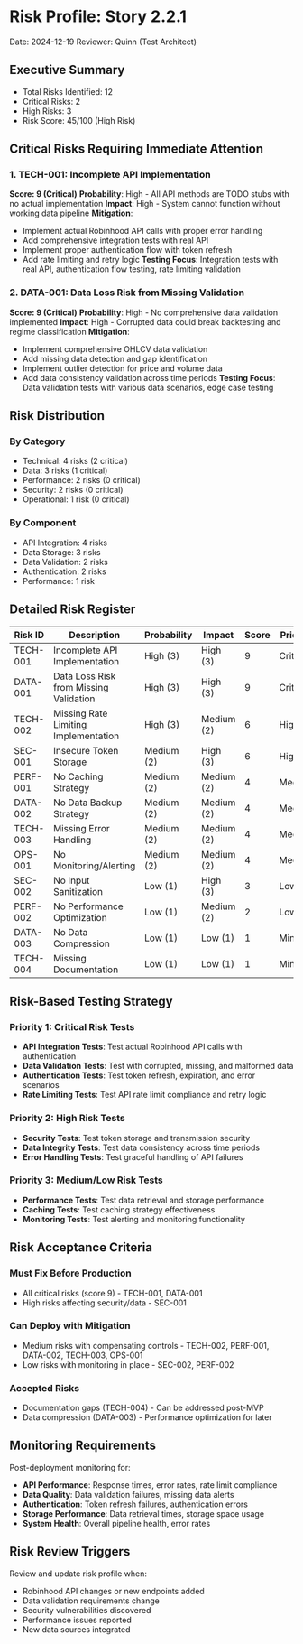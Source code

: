 # Risk Profile: Story 2.2.1

Date: 2024-12-19
Reviewer: Quinn (Test Architect)

## Executive Summary

- Total Risks Identified: 12
- Critical Risks: 2
- High Risks: 3
- Risk Score: 45/100 (High Risk)

## Critical Risks Requiring Immediate Attention

### 1. TECH-001: Incomplete API Implementation

**Score: 9 (Critical)**
**Probability**: High - All API methods are TODO stubs with no actual implementation
**Impact**: High - System cannot function without working data pipeline
**Mitigation**:
- Implement actual Robinhood API calls with proper error handling
- Add comprehensive integration tests with real API
- Implement proper authentication flow with token refresh
- Add rate limiting and retry logic
**Testing Focus**: Integration tests with real API, authentication flow testing, rate limiting validation

### 2. DATA-001: Data Loss Risk from Missing Validation

**Score: 9 (Critical)**
**Probability**: High - No comprehensive data validation implemented
**Impact**: High - Corrupted data could break backtesting and regime classification
**Mitigation**:
- Implement comprehensive OHLCV data validation
- Add missing data detection and gap identification
- Implement outlier detection for price and volume data
- Add data consistency validation across time periods
**Testing Focus**: Data validation tests with various data scenarios, edge case testing

## Risk Distribution

### By Category

- Technical: 4 risks (2 critical)
- Data: 3 risks (1 critical)
- Performance: 2 risks (0 critical)
- Security: 2 risks (0 critical)
- Operational: 1 risk (0 critical)

### By Component

- API Integration: 4 risks
- Data Storage: 3 risks
- Data Validation: 2 risks
- Authentication: 2 risks
- Performance: 1 risk

## Detailed Risk Register

| Risk ID | Description | Probability | Impact | Score | Priority |
|---------|-------------|------------|--------|-------|----------|
| TECH-001 | Incomplete API Implementation | High (3) | High (3) | 9 | Critical |
| DATA-001 | Data Loss Risk from Missing Validation | High (3) | High (3) | 9 | Critical |
| TECH-002 | Missing Rate Limiting Implementation | High (3) | Medium (2) | 6 | High |
| SEC-001 | Insecure Token Storage | Medium (2) | High (3) | 6 | High |
| PERF-001 | No Caching Strategy | Medium (2) | Medium (2) | 4 | Medium |
| DATA-002 | No Data Backup Strategy | Medium (2) | Medium (2) | 4 | Medium |
| TECH-003 | Missing Error Handling | Medium (2) | Medium (2) | 4 | Medium |
| OPS-001 | No Monitoring/Alerting | Medium (2) | Medium (2) | 4 | Medium |
| SEC-002 | No Input Sanitization | Low (1) | High (3) | 3 | Low |
| PERF-002 | No Performance Optimization | Low (1) | Medium (2) | 2 | Low |
| DATA-003 | No Data Compression | Low (1) | Low (1) | 1 | Minimal |
| TECH-004 | Missing Documentation | Low (1) | Low (1) | 1 | Minimal |

## Risk-Based Testing Strategy

### Priority 1: Critical Risk Tests

- **API Integration Tests**: Test actual Robinhood API calls with authentication
- **Data Validation Tests**: Test with corrupted, missing, and malformed data
- **Authentication Tests**: Test token refresh, expiration, and error scenarios
- **Rate Limiting Tests**: Test API rate limit compliance and retry logic

### Priority 2: High Risk Tests

- **Security Tests**: Test token storage and transmission security
- **Data Integrity Tests**: Test data consistency across time periods
- **Error Handling Tests**: Test graceful handling of API failures

### Priority 3: Medium/Low Risk Tests

- **Performance Tests**: Test data retrieval and storage performance
- **Caching Tests**: Test caching strategy effectiveness
- **Monitoring Tests**: Test alerting and monitoring functionality

## Risk Acceptance Criteria

### Must Fix Before Production

- All critical risks (score 9) - TECH-001, DATA-001
- High risks affecting security/data - SEC-001

### Can Deploy with Mitigation

- Medium risks with compensating controls - TECH-002, PERF-001, DATA-002, TECH-003, OPS-001
- Low risks with monitoring in place - SEC-002, PERF-002

### Accepted Risks

- Documentation gaps (TECH-004) - Can be addressed post-MVP
- Data compression (DATA-003) - Performance optimization for later

## Monitoring Requirements

Post-deployment monitoring for:

- **API Performance**: Response times, error rates, rate limit compliance
- **Data Quality**: Data validation failures, missing data alerts
- **Authentication**: Token refresh failures, authentication errors
- **Storage Performance**: Data retrieval times, storage space usage
- **System Health**: Overall pipeline health, error rates

## Risk Review Triggers

Review and update risk profile when:

- Robinhood API changes or new endpoints added
- Data validation requirements change
- Security vulnerabilities discovered
- Performance issues reported
- New data sources integrated
